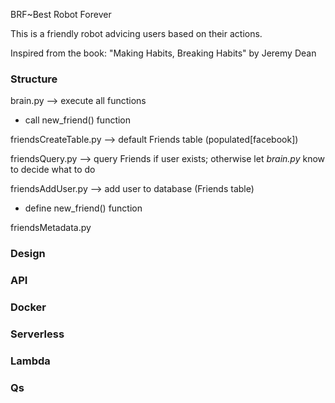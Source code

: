BRF~Best Robot Forever 


This is a friendly robot  advicing users based on their actions.

Inspired from the book: "Making Habits, Breaking Habits" by Jeremy Dean 

### Structure

brain.py --> execute all functions

- call new_friend() function

friendsCreateTable.py --> default Friends table (populated[facebook])

friendsQuery.py --> query Friends if user exists; otherwise let _brain.py_ know 
to decide what to do

friendsAddUser.py --> add user to database (Friends table)

- define new_friend() function

friendsMetadata.py

### Design

### API

### Docker

### Serverless

### Lambda

### Qs